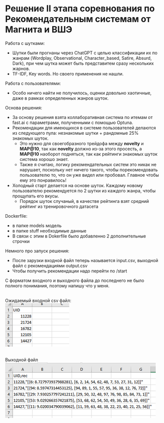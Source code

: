 # Решение II этапа соревнования по Рекомендательным системам от Магнита и ВШЭ
Работа с шутками:
- Шутки были прогнаны через ChatGPT с целью классификации их по жанрам (Wordplay, Observational, Character_based, Satire, Absurd, Dark), при чем шутка может быть представитем сразу нескольких жарнов.
- TF-IDF, Key words. Но своего применения не нашли. 

Работа с пользователями:
- Особо ничего найти не получилось, оценки довольно хаотичные, даже в рамках определенных жанров шуток.

Основа решения:
- За основу решения взята коллаборативная система по итемам от fast.ai с параметрами, полученными с помощью Optuna.
- Рекомендации для имеющихся в системе пользователей делаются из следующего пула: незнакомые шутки + рандомные 25% знакомых шуток. 
  - Это нужно для своегобразного трейдофа между **novelty** и **MAP@10**, так как **novelty** должно из-за этого просесть, а **MAP@10** наоборот подняться, так как рейтинги знакомых шуток система хорошо знает.
  - Также я считаю, логику рекомендательных систем это никак не нарушает, поскольку нет ничего такого, чтобы порекомендовать пользователю то, что он уже видел или пробовал. Главное чтобы ему это понравилось!
- Холодный старт делается на основе шуток. Каждому новому пользователю рекомендуется по 2 шутки из каждого жанра, чтобы прощупать его вкусы.
  - Порядок шуток случаный, в качестве рейтинга взят средний рейтинг из тренировочного датасета  

Dockerfile:
- в папке models модель
- в папке stuff необходимые данные
- В связи с этим в Dokerfile было добавленно 2 дополнительные строчки

Немного про запуск решения:
- После зарузки входной файл теперь называется input.csv, выходной файл с рекомендациями output.csv
- Чтобы получить рекомендации надо перейти по /start

С форматом входного и выходного файла до последнего не было полного понимания, поэтому напишу что у меня.

<br/>Ожидаемый входной csv файл:
<br/>![minipic](https://github.com/Andrezyy/Magnit-HSE-recsys/blob/main/pictures/input.png)

<br/>Выходной файл
<br/>![minipic](https://github.com/Andrezyy/Magnit-HSE-recsys/blob/main/pictures/output1.png)



